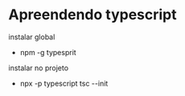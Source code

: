 # Apreendendo typescript

instalar global 
+ npm -g typesprit

instalar no projeto
+ npx -p typescript tsc --init